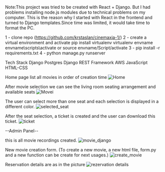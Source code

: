 Note:This project was tried to be created with React + Django. But I had problems installing node.js modules due to technical problems on my computer. This is the reason why I started with React in the frontend and turned to Django templates.Since time was limited, it would take time to format the PC.

1 - clone repo (https://github.com/krstaslan/cinemaxia-1/)
2 - create a virtual environment and activate
pip install virtualenv
virtualenv envname
envname\scripts\activate or source envname/Script/activate
3 - pip install -r requirements.txt
4 - python manage.py runserver

Tech Stack
Django
Postgres
Django REST Framework
AWS
JavaScript
HTML-CSS


Home page list all movies in order of creation time
![Home](https://user-images.githubusercontent.com/63463164/180237509-92872eec-f800-4478-ad6f-ebe49431e891.PNG)

After movie selection we can see the living room seating arrangement and available seats
![Movei](https://user-images.githubusercontent.com/63463164/180237891-9659dfd4-1a00-4512-8bf2-f229bee428f6.PNG)

The user can select more than one seat and each selection is displayed in a different color.
![selected_seat](https://user-images.githubusercontent.com/63463164/180238193-9432c6d6-00e6-4fb1-bd8a-2a887a421635.PNG)


After the seat selection, a ticket is created and the user can download this ticket.
![ticket](https://user-images.githubusercontent.com/63463164/180238504-eec10c8f-afec-4eb4-9e41-6b561b7705b0.PNG)


--Admin Panel--

this is all movie recordings created.
![movie_django](https://user-images.githubusercontent.com/63463164/180238801-a0a69f66-a706-469c-9403-f97b028e35b1.PNG)

New movie creation form. (To create a new movie, a new html file, form.py and a new function can be create for next usages.)
![create_movie](https://user-images.githubusercontent.com/63463164/180239036-ef8b24ac-d164-4f62-b5f8-ac043de90690.PNG)

Reservation details are as in the picture
![rezervation details](https://user-images.githubusercontent.com/63463164/180239816-5123baf2-91aa-4132-9cc5-6ed5f83d6870.PNG)



